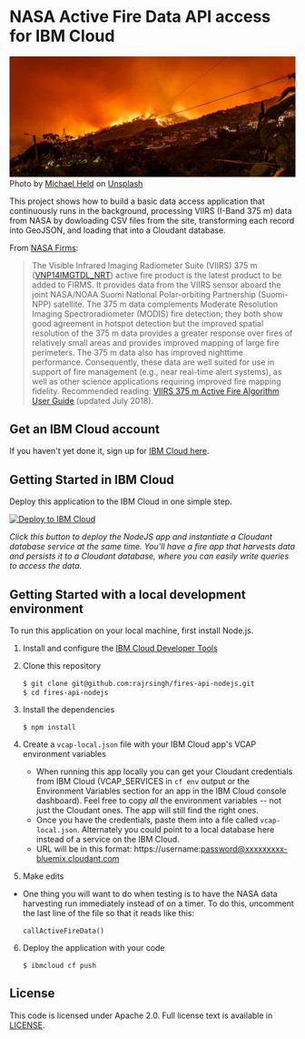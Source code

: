 # NASA Active Fire Data API access for IBM Cloud

![wildfire](./wildfire.jpg)
Photo by [Michael Held](https://unsplash.com/photos/Of-NXuECJbE?utm_source=unsplash&utm_medium=referral&utm_content=creditCopyText) on [Unsplash](https://unsplash.com/search/photos/wildfire?utm_source=unsplash&utm_medium=referral&utm_content=creditCopyText)

This project shows how to build a basic data access application that continuously runs in the background, processing VIIRS (I-Band 375 m) data from NASA by dowloading CSV files from the site, transforming each record into GeoJSON, and loading that into a Cloudant database.

From [NASA Firms](https://earthdata.nasa.gov/earth-observation-data/near-real-time/firms/viirs-i-band-active-fire-data): 
> The Visible Infrared Imaging Radiometer Suite (VIIRS) 375 m ([VNP14IMGTDL_NRT](https://earthdata.nasa.gov/earth-observation-data/near-real-time/firms/v1-vnp14imgt)) active fire product is the latest product to be added to FIRMS. It provides data from the VIIRS sensor aboard the joint NASA/NOAA Suomi National Polar-orbiting Partnership (Suomi-NPP) satellite. The 375 m data complements Moderate Resolution Imaging Spectroradiometer (MODIS) fire detection; they both show good agreement in hotspot detection but the improved spatial resolution of the 375 m data provides a greater response over fires of relatively small areas and provides improved mapping of large fire perimeters. The 375 m data also has improved nighttime performance. Consequently, these data are well suited for use in support of fire management (e.g., near real-time alert systems), as well as other science applications requiring improved fire mapping fidelity. Recommended reading: [VIIRS 375 m Active Fire Algorithm User Guide](https://viirsland.gsfc.nasa.gov/PDF/VIIRS_activefire_User_Guide.pdf) (updated July 2018).

## Get an IBM Cloud account

If you haven't yet done it, sign up for [IBM Cloud here](https://console.bluemix.net/).

## Getting Started in IBM Cloud

Deploy this application to the IBM Cloud in one simple step.

[![Deploy to IBM Cloud](https://bluemix.net/deploy/button.png)](https://bluemix.net/deploy?repository=https://github.com/rajrsingh/fires-api-nodejs) 

_Click this button to deploy the NodeJS app and instantiate a Cloudant database service at the same time. You'll have a fire app that harvests data and persists it to a Cloudant database, where you can easily write queries to access the data._


## Getting Started with a local development environment

To run this application on your local machine, first install Node.js.

1. Install and configure the [IBM Cloud Developer Tools](https://console.bluemix.net/docs/cli/index.html#overview)
2. Clone this repository

   ```
   $ git clone git@github.com:rajrsingh/fires-api-nodejs.git
   $ cd fires-api-nodejs
   ```  
3. Install the dependencies

   ```
   $ npm install
   ```
   
4. Create a `vcap-local.json` file with your IBM Cloud app's VCAP environment variables

    - When running this app locally you can get your Cloudant credentials from IBM Cloud (VCAP_SERVICES in `cf env` output or the Environment Variables section for an app in the IBM Cloud console dashboard). Feel free to copy *all* the environment variables -- not just the Cloudant ones. The app will still find the right ones.
    - Once you have the credentials, paste them into a file called `vcap-local.json`. Alternately you could point to a local database here instead of a service on the IBM Cloud.
    - URL will be in this format: https://username:password@xxxxxxxxx-bluemix.cloudant.com

5. Make edits

  - One thing you will want to do when testing is to have the NASA data harvesting run immediately instead of on a timer. To do this, *un*comment the last line of the file so that it reads like this:

    ```
    callActiveFireData()
    ```

6. Deploy the application with your code
   ```
   $ ibmcloud cf push
   ```


## License

This code is licensed under Apache 2.0. Full license text is available in [LICENSE](https://github.com/rajrsingh/fires-api-nodejs/tree/master/LICENSE).

